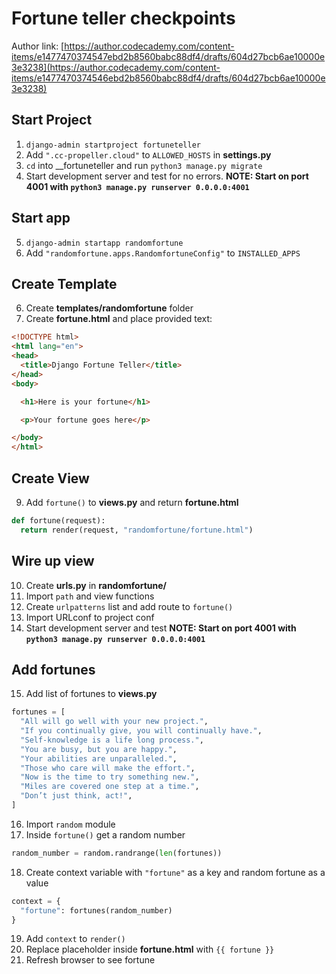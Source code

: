 # Fortune teller checkpoints
Author link: [https://author.codecademy.com/content-items/e1477470374547ebd2b8560babc88df4/drafts/604d27bcb6ae10000e3e3238](https://author.codecademy.com/content-items/e1477470374546ebd2b8560babc88df4/drafts/604d27bcb6ae10000e3e3238)

## Start Project
1. `django-admin startproject fortuneteller`
2. Add `".cc-propeller.cloud"` to `ALLOWED_HOSTS` in __settings.py__
3. `cd` into __fortuneteller and run `python3 manage.py migrate`
4. Start development server and test for no errors.
  __NOTE: Start on port 4001 with `python3 manage.py runserver 0.0.0.0:4001`__

## Start app
5. `django-admin startapp randomfortune`
6. Add `"randomfortune.apps.RandomfortuneConfig"` to `INSTALLED_APPS`

## Create Template
6. Create __templates/randomfortune__ folder
8. Create __fortune.html__ and place provided text:
  ```html
  <!DOCTYPE html>
  <html lang="en">
  <head>
    <title>Django Fortune Teller</title>
  </head>
  <body>

    <h1>Here is your fortune</h1>

    <p>Your fortune goes here</p>

  </body>
  </html>
  ```

## Create View
9. Add `fortune()` to __views.py__ and return __fortune.html__
  ```python
  def fortune(request):
    return render(request, "randomfortune/fortune.html")
  ```
## Wire up view
10. Create __urls.py__ in __randomfortune/__
11. Import `path` and view functions
12. Create `urlpatterns` list and add route to `fortune()`
13. Import URLconf to project conf
14. Start development server and test
  __NOTE: Start on port 4001 with `python3 manage.py runserver 0.0.0.0:4001`__

## Add fortunes
15. Add list of fortunes to __views.py__
  ```python
  fortunes = [
    "All will go well with your new project.",
    "If you continually give, you will continually have.",
    "Self-knowledge is a life long process.",
    "You are busy, but you are happy.",
    "Your abilities are unparalleled.",
    "Those who care will make the effort.",
    "Now is the time to try something new.",
    "Miles are covered one step at a time.",
    "Don’t just think, act!",
  ]
  ```
16. Import `random` module
17. Inside `fortune()` get a random number
  ```python
  random_number = random.randrange(len(fortunes))
  ```
18. Create context variable with `"fortune"` as a key and random fortune as a value
  ```python
  context = {
    "fortune": fortunes(random_number)
  }
  ```
19. Add `context` to `render()`
20. Replace placeholder inside __fortune.html__ with `{{ fortune }}`
21. Refresh browser to see fortune
